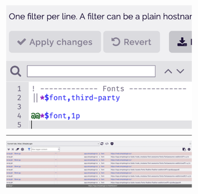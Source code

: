 ![](https://github.com/Kwisats/220615files/raw/main/Screenshot%202022-06-15%20at%2010.50.15.png)

-------------------------

![](https://github.com/Kwisats/220615files/raw/main/Screenshot%202022-06-15%20at%2010.39.41.png)
